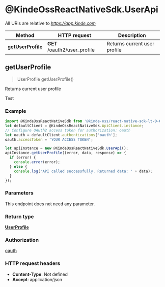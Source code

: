 # @KindeOssReactNativeSdk.UserApi

All URIs are relative to *https://app.kinde.com*

| Method                                          | HTTP request                 | Description                  |
| ----------------------------------------------- | ---------------------------- | ---------------------------- |
| [**getUserProfile**](UserApi.md#getUserProfile) | **GET** /oauth2/user_profile | Returns current user profile |

## getUserProfile

> UserProfile getUserProfile()

Returns current user profile

Test

### Example

```javascript
import @KindeOssReactNativeSdk from '@kinde-oss/react-native-sdk-lt-0-6';
let defaultClient = @KindeOssReactNativeSdk.ApiClient.instance;
// Configure OAuth2 access token for authorization: oauth
let oauth = defaultClient.authentications['oauth'];
oauth.accessToken = 'YOUR ACCESS TOKEN';

let apiInstance = new @KindeOssReactNativeSdk.UserApi();
apiInstance.getUserProfile((error, data, response) => {
  if (error) {
    console.error(error);
  } else {
    console.log('API called successfully. Returned data: ' + data);
  }
});
```

### Parameters

This endpoint does not need any parameter.

### Return type

[**UserProfile**](UserProfile.md)

### Authorization

[oauth](../README.md#oauth)

### HTTP request headers

-   **Content-Type**: Not defined
-   **Accept**: application/json
